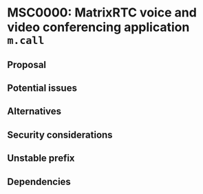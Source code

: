# MSC0000: MatrixRTC voice and video conferencing application `m.call`

## Proposal

## Potential issues

## Alternatives

## Security considerations

## Unstable prefix

## Dependencies
